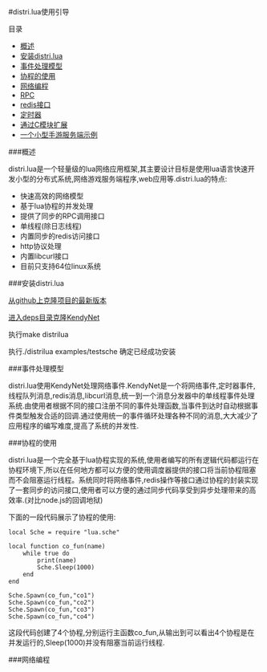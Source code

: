 #distri.lua使用引导

目录

* [概述](#概述)
* [安装distri.lua](#安装distri.lua)
* [事件处理模型](#事件处理模型)
* [协程的使用](#协程的使用)
* [网络编程](#网络编程)
* [RPC](#RPC)
* [redis接口](#redis接口)
* [定时器](#定时器)
* [通过C模块扩展](#通过C模块扩展)
* [一个小型手游服务端示例](#一个小型手游服务端示例)

###<span id="概述">概述</span>

distri.lua是一个轻量级的lua网络应用框架,其主要设计目标是使用lua语言快速开发小型的分布式系统,网络游戏服务端程序,web应用等.distri.lua的特点:

* 快速高效的网络模型
* 基于lua协程的并发处理
* 提供了同步的RPC调用接口
* 单线程(除日志线程)
* 内置同步的redis访问接口
* http协议处理
* 内置libcurl接口
* 目前只支持64位linux系统


###<span id="安装distri.lua">安装distri.lua</span>

[从github上克隆项目的最新版本](https://github.com/sniperHW/distri.lua.git)

[进入deps目录克隆KendyNet](https://github.com/sniperHW/KendyNet.git)

执行make distrilua

执行./distrilua examples/testsche 确定已经成功安装

###<span id="事件处理模型">事件处理模型</span>

distri.lua使用KendyNet处理网络事件.KendyNet是一个将网络事件,定时器事件,线程队列消息,redis消息,libcurl消息,统一到一个消息分发器中的单线程事件处理系统.由使用者根据不同的接口注册不同的事件处理函数,当事件到达时自动根据事件类型触发合适的回调.通过使用统一的事件循环处理各种不同的消息,大大减少了应用程序的编写难度,提高了系统的并发性.


###<span id="协程的使用">协程的使用</span>

distri.lua是一个完全基于lua协程实现的系统,使用者编写的所有逻辑代码都运行在协程环境下,所以在任何地方都可以方便的使用调度器提供的接口将当前协程阻塞而不会阻塞运行线程。系统同时将网络事件,redis操作等接口通过协程的封装实现了一套同步的访问接口,使用者可以方便的通过同步代码享受到异步处理带来的高效率.(对比node.js的回调地狱)

下面的一段代码展示了协程的使用:

    local Sche = require "lua.sche"

    local function co_fun(name)
        while true do
            print(name)
            Sche.Sleep(1000)
        end
    end

    Sche.Spawn(co_fun,"co1")
    Sche.Spawn(co_fun,"co2")
    Sche.Spawn(co_fun,"co3")
    Sche.Spawn(co_fun,"co4")
    
这段代码创建了4个协程,分别运行主函数co_fun,从输出到可以看出4个协程是在并发运行的,Sleep(1000)并没有阻塞当前运行线程.    
    
###<span id="网络编程">网络编程</span>    